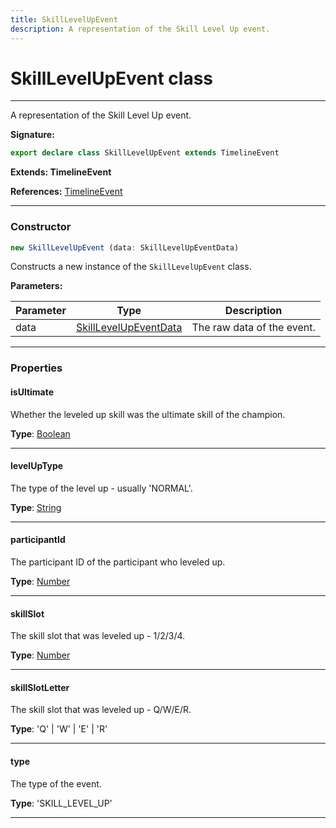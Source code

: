 ```yaml
---
title: SkillLevelUpEvent
description: A representation of the Skill Level Up event.
---
```


# SkillLevelUpEvent class

---

A representation of the Skill Level Up event.

**Signature:**

```ts
export declare class SkillLevelUpEvent extends TimelineEvent 
```

**Extends: TimelineEvent**

**References:** [TimelineEvent](/api/timelineevent)

---

### Constructor

```ts
new SkillLevelUpEvent (data: SkillLevelUpEventData)
```

Constructs a new instance of the `SkillLevelUpEvent` class.

**Parameters:**

| Parameter | Type | Description |
| --------- | ---- | ----------- |
| data | [SkillLevelUpEventData](/api/skilllevelupeventdata) | The raw data of the event. |
---

### Properties

#### isUltimate

Whether the leveled up skill was the ultimate skill of the champion.



**Type**: [Boolean](https://developer.mozilla.org/en-US/docs/Web/JavaScript/Reference/Global_Objects/Boolean)

---

#### levelUpType

The type of the level up - usually 'NORMAL'.



**Type**: [String](https://developer.mozilla.org/en-US/docs/Web/JavaScript/Reference/Global_Objects/String)

---

#### participantId

The participant ID of the participant who leveled up.



**Type**: [Number](https://developer.mozilla.org/en-US/docs/Web/JavaScript/Reference/Global_Objects/Number)

---

#### skillSlot

The skill slot that was leveled up - 1/2/3/4.



**Type**: [Number](https://developer.mozilla.org/en-US/docs/Web/JavaScript/Reference/Global_Objects/Number)

---

#### skillSlotLetter

The skill slot that was leveled up - Q/W/E/R.



**Type**: 'Q' \| 'W' \| 'E' \| 'R'

---

#### type

The type of the event.



**Type**: 'SKILL_LEVEL_UP'

---

